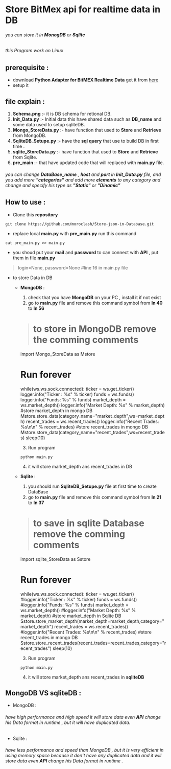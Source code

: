 # Store **BitMex api** for realtime data in DB

###### you can store it in **MonogDB** or **Sqlite**

###### this Program work on Linux

## prerequisite :
* download **Python Adapter for BitMEX Realtime Data**
get it from [here](https://github.com/BitMEX/api-connectors/tree/master/official-ws/python)
* setup it


## file explain :
1. **Schema.png** :- it is DB schema for retional DB.
2. **Init_Data.py** :- Initial data this have shared data such as **DB_name** and some data used to setup sqliteDB.
3. **Mongo_StoreData.py** :- have function that used to **Store** and **Retrieve** from MongoDB.
4. **SqliteDB_Setupe.py** :- have the **sql query** that use to build DB in first time .
5. **sqlite_StoreData.py** :- have function that used to **Store** and **Retrieve** from Sqlite.
6. **pre_main** :- that have updated code that will replaced with **main.py** file.


###### you can change **DataBase_name** , **host** and **port** in **Init_Data.py** file, and you add more **"categories"** and add more **elements** to any category and change and specify his type as **"Static"** or **"Dinamic"**

## How to use :
* Clone this **repository**
```
git clone https://github.com/moroclash/Store-json-in-Database.git
```
* replace local **main.py** with **pre_main.py** run this command
```
cat pre_main.py >> main.py
```
* you shoud put your **mail** and **password** to can connect with **API** , put them in file **main.py**
> login=None, password=None     #line 16 in main.py file

* to store Data in DB
  - **MongoDB** :
    1. check that you have **MongoDB** on your PC , install it if not exist
    2. go to **main.py** file and remove this command symbol from **ln 40** to **ln 56**
    ># to store in MongoDB remove the comming comments
     import Mongo_StoreData as Mstore
     # Run forever
     while(ws.ws.sock.connected):
         ticker = ws.get_ticker()
         logger.info("Ticker : %s" % ticker)
         funds = ws.funds()
         logger.info("Funds: %s" % funds)
         market_depth = ws.market_depth()
         logger.info("Market Depth: %s" % market_depth)
         #store market_depth in mongo DB
         Mstore.store_data(category_name="market_depth",ws=market_depth)
         recent_trades = ws.recent_trades()
         logger.info("Recent Trades: %s\n\n" % recent_trades)
         #store recent_trades in mongo DB
         Mstore.store_data(category_name="recent_trades",ws=recent_trades)
         sleep(10)

      3. Run program
      ```
      python main.py
      ```
      4. it will store market_depth ans recent_trades in DB
  - **Sqlite** :
    1. you should run **SqliteDB_Setupe.py** file at first time to create DataBase
    2. go to **main.py** file and remove this command symbol from **ln 21** to **ln 37**
    ># to save in sqlite Database remove the comming comments
     import sqlite_StoreData as Sstore
     # Run forever
     while(ws.ws.sock.connected):
         ticker = ws.get_ticker()
         #logger.info("Ticker : %s" % ticker)
         funds = ws.funds()
         #logger.info("Funds: %s" % funds)
         market_depth = ws.market_depth()
         #logger.info("Market Depth: %s" % market_depth)
         #store market_depth in Sqlite DB
         Sstore.store_market_depth(market_depth=market_depth,category="market_depth")
         recent_trades = ws.recent_trades()
         #logger.info("Recent Trades: %s\n\n" % recent_trades)
         #store recent_trades in mongo DB
         Sstore.store_recent_trades(recent_trades=recent_trades,category="recent_trades")
         sleep(10)

      3. Run program
      ```
      python main.py
      ```
      4. it will store market_depth ans recent_trades in **sqliteDB**


## MongoDB VS sqliteDB :
* MongoDB :
###### have high performance and high speed it will store data even **API** change his Data format in runtime , but it will have duplicated data.
* Sqlite :
###### have less performance and speed than MongoDB , but it is very efficient in using memory space because it don't have any duplicated data and it will store data even **API** change his Data format in runtime .
